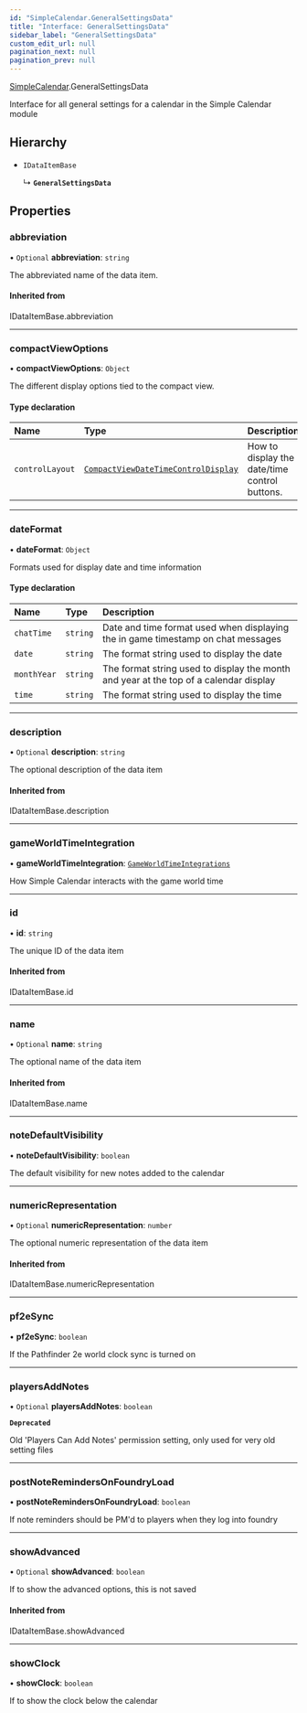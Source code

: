 ```yaml
---
id: "SimpleCalendar.GeneralSettingsData"
title: "Interface: GeneralSettingsData"
sidebar_label: "GeneralSettingsData"
custom_edit_url: null
pagination_next: null
pagination_prev: null
---
```


[SimpleCalendar](../namespaces/SimpleCalendar.md).GeneralSettingsData

Interface for all general settings for a calendar in the Simple Calendar module

## Hierarchy

- `IDataItemBase`

  ↳ **`GeneralSettingsData`**

## Properties

### abbreviation

• `Optional` **abbreviation**: `string`

The abbreviated name of the data item.

#### Inherited from

IDataItemBase.abbreviation

___

### compactViewOptions

• **compactViewOptions**: `Object`

The different display options tied to the compact view.

#### Type declaration

| Name | Type | Description |
| :------ | :------ | :------ |
| `controlLayout` | [`CompactViewDateTimeControlDisplay`](../enums/SimpleCalendar.api.CompactViewDateTimeControlDisplay.md) | How to display the date/time control buttons. |

___

### dateFormat

• **dateFormat**: `Object`

Formats used for display date and time information

#### Type declaration

| Name | Type | Description |
| :------ | :------ | :------ |
| `chatTime` | `string` | Date and time format used when displaying the in game timestamp on chat messages |
| `date` | `string` | The format string used to display the date |
| `monthYear` | `string` | The format string used to display the month and year at the top of a calendar display |
| `time` | `string` | The format string used to display the time |

___

### description

• `Optional` **description**: `string`

The optional description of the data item

#### Inherited from

IDataItemBase.description

___

### gameWorldTimeIntegration

• **gameWorldTimeIntegration**: [`GameWorldTimeIntegrations`](../enums/SimpleCalendar.api.GameWorldTimeIntegrations.md)

How Simple Calendar interacts with the game world time

___

### id

• **id**: `string`

The unique ID of the data item

#### Inherited from

IDataItemBase.id

___

### name

• `Optional` **name**: `string`

The optional name of the data item

#### Inherited from

IDataItemBase.name

___

### noteDefaultVisibility

• **noteDefaultVisibility**: `boolean`

The default visibility for new notes added to the calendar

___

### numericRepresentation

• `Optional` **numericRepresentation**: `number`

The optional numeric representation of the data item

#### Inherited from

IDataItemBase.numericRepresentation

___

### pf2eSync

• **pf2eSync**: `boolean`

If the Pathfinder 2e world clock sync is turned on

___

### playersAddNotes

• `Optional` **playersAddNotes**: `boolean`

**`Deprecated`**

Old 'Players Can Add Notes' permission setting, only used for very old setting files

___

### postNoteRemindersOnFoundryLoad

• **postNoteRemindersOnFoundryLoad**: `boolean`

If note reminders should be PM'd to players when they log into foundry

___

### showAdvanced

• `Optional` **showAdvanced**: `boolean`

If to show the advanced options, this is not saved

#### Inherited from

IDataItemBase.showAdvanced

___

### showClock

• **showClock**: `boolean`

If to show the clock below the calendar
